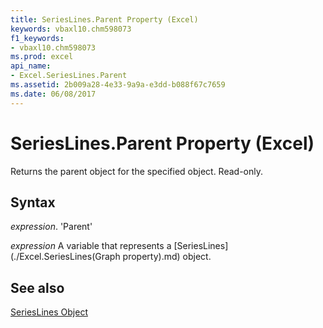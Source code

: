 ```yaml
---
title: SeriesLines.Parent Property (Excel)
keywords: vbaxl10.chm598073
f1_keywords:
- vbaxl10.chm598073
ms.prod: excel
api_name:
- Excel.SeriesLines.Parent
ms.assetid: 2b009a28-4e33-9a9a-e3dd-b088f67c7659
ms.date: 06/08/2017
---
```



# SeriesLines.Parent Property (Excel)

Returns the parent object for the specified object. Read-only.


## Syntax

 _expression_. 'Parent'

 _expression_ A variable that represents a [SeriesLines](./Excel.SeriesLines(Graph property).md) object.


## See also


[SeriesLines Object](Excel.SeriesLines(objec).md)

